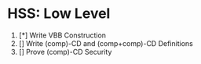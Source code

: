 # HSS: Low Level

1. [*] Write VBB Construction
2. [] Write (comp)-CD and (comp+comp)-CD Definitions
3. [] Prove (comp)-CD Security


